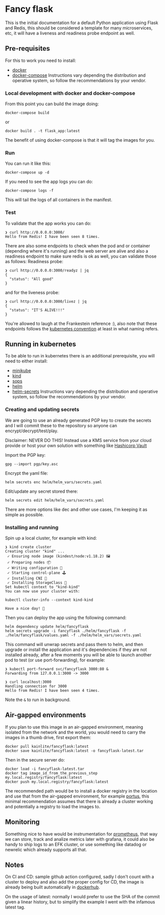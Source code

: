 # Fancy flask

This is the initial documentation for a default Python application using Flask and Redis,
this should be considered a template for many microservices, etc, it will have a liveness and
readiness probe endpoint as well.

## Pre-requisites

For this to work you need to install:
* [docker](https://www.docker.com/)
* [docker-compose](https://docs.docker.com/compose/)
Instructions vary depending the distribution and operative system, so follow the recommendations by your vendor.

### Local development with docker and docker-compose
From this point you can build the image doing:
```
docker-compose build
```
or
```
docker build . -t flask_app:latest
```
The benefit of using docker-compose is that it will tag the images for you.

### Run
You can run it like this:
```
docker-compose up -d
```

If you need to see the app logs you can do:
```
docker-compose logs -f
```
This will tail the logs of all containers in the manifest.

### Test
To validate that the app works you can do:
```
❯ curl http://0.0.0.0:3000/
Hello from Redis! I have been seen 8 times.
```

There are also some endpoints to check when the pod and or container (depending where it's running)
and the web server are alive and also a readiness endpoint to make sure redis is ok as well,
you can validate those as follows:
Readiness probe:
```
❯ curl http://0.0.0.0:3000/readyz | jq
{
  "status": "All good"
}
```

and for the liveness probe:
```
❯ curl http://0.0.0.0:3000/livez | jq
{
  "status": "IT'S ALIVE!!!"
}
```
You're allowed to laugh at the Frankestein reference :), also note that these endpoints follows
the [kubernetes convention](https://kubernetes.io/docs/reference/using-api/health-checks/) at least in what naming refers.

## Running in kubernetes

To be able to run in kubernetes there is an additional prerequisite, you will need to either install:
* [minikube](https://minikube.sigs.k8s.io/docs/start/)
* [kind](https://kind.sigs.k8s.io/)
* [sops](https://github.com/mozilla/sops)
* [helm](https://helm.sh/docs/intro/install/)
* [helm-secrets](https://github.com/jkroepke/helm-secrets#sops)
Instructions vary depending the distribution and operative system, so follow the recommendations by your vendor.

### Creating and updating secrets
We are going to use an already generated PGP key to create the secrets and I will commit these to the repository so anyone can encrypt/decrypt/test/play.

Disclaimer: NEVER DO THIS! Instead use a KMS service from your cloud provide or host your own solution with something
like [Hashicorp Vault](https://www.hashicorp.com/resources/how-vault-compare-cloud-kms)

Import the PGP key:
```
gpg --import pgp/key.asc
```

Encrypt the yaml file:
```
helm secrets enc helm/helm_vars/secrets.yaml
```

Edit/update any secret stored there:
```
helm secrets edit helm/helm_vars/secrets.yaml
```
There are more options like dec and other use cases, I'm keeping it as simple as possible.

### Installing and running
Spin up a local cluster, for example with kind:
```
❯ kind create cluster
Creating cluster "kind" ...
 ✓ Ensuring node image (kindest/node:v1.18.2) 🖼
 ✓ Preparing nodes 📦
 ✓ Writing configuration 📜
 ✓ Starting control-plane 🕹️
 ✓ Installing CNI 🔌
 ✓ Installing StorageClass 💾
Set kubectl context to "kind-kind"
You can now use your cluster with:

kubectl cluster-info --context kind-kind

Have a nice day! 👋
```

Then you can deploy the app using the following command:
```
helm dependency update helm/fancyflask
helm secrets upgrade -i fancyflask ./helm/fancyflask -f ./helm/fancyflask/values.yaml -f ./helm/helm_vars/secrets.yaml
```
This command will unwrap secrets and pass them to helm, and then upgrade or install the application and it's dependencies if they are not installed already,
after a few moments you will be able to launch another pod to test (or use port-forwarding), for example:
```
❯ kubectl port-forward svc/fancyflask 3000:80 &
Forwarding from 127.0.0.1:3000 -> 3000

❯ curl localhost:3000
Handling connection for 3000
Hello from Redis! I have been seen 4 times.
```
Note the `&` to run in background.

## Air-gapped environments
If you plan to use this image in an air-gapped environment, meaning isolated from the network and the world, you would need to carry the images in a thumb drive, first export them:
```
docker pull kainlite/fancyflask:latest
docker save kainlite/fancyflask:latest -o fancyflask-latest.tar
```

Then in the secure server do:
```
docker load -i fancyflask-latest.tar
docker tag image_id_from_the_previous_step my.local.registry/fancyflask:latest
docker push my.local.registry/fancyflask:latest
```
The recommended path would be to install a docker registry in the location and use that from the air-gapped environment, for example [portus](http://port.us.org/),
this minimal recommendation assumes that there is already a cluster working and potentially a registry to load the images to.

## Monitoring
Something nice to have would be instrumentation for [prometheus](https://github.com/prometheus/client_python), that way we can store, track and analize metrics later with grafana, it could also be handy to ship logs to an EFK cluster, or use something like datadog or newrelic which already supports all that.

## Notes
On CI and CD: sample github action configured, sadly I don't count with a cluster to deploy and also add the proper config for CD, the image is already being built automatically in [dockerhub](https://hub.docker.com/repository/docker/kainlite/fancyflask).

On the usage of latest: normally I would prefer to use the SHA of the commit given a linear history, but to simplify the example I went with the infamous latest tag.
